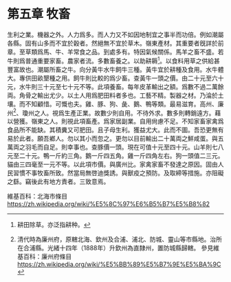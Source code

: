 # 第五章 牧畜

生利之業。機器之外。人力爲多。而人力又不如因地制宜之事半而功倍。例如潮屬各縣。固有山多而不宜於穀者。然絕無不宜於草木。嶺東產材。其重要者旣詳於前章。至草類爲馬、牛、羊常食之品。到處多有。特因氣候關係。馬羊之畜不盛。若牛則爲普通重要家畜。農家者流。多數畜養之。以助耕耨[^1]。以食料用草之供給甚豐富故也。潮屬所畜之牛。向分黃牛水牛飼牛三種。黃牛宜於耕種及食用。水牛體大。專供田畝墾種之用。飼牛則比較的爲少畜。查黃牛一頭之價。由二十元至六十元，水牛則三十元至七十元不等。此項養畜。每年皮革輸出之額。爲數不過二萬餘両。角骨之輸出尤少。以土人用爲肥田料者多也。工藝不精。製器之材。乃淪於土壤。而不知顧惜。可慨也夫。雞、豚、狗、彘、鵝、鴨等類。最易滋育。高州、廉州[^2]、瓊州之人。視爲生產正業。故數少則自用。不待外求。數多則轉銷遠方。藉以營獲。嶺東之人。則視此項畜產。爲家居副業。自用尙慮不足。不知家畜家禽爲食品所不能缺。其積糞又可肥田。且子母生利。獲益尤大。此而不圖。吾恐更無有易於此者。願吾鄕人。勿以其小而忽之。更勿以目前輸出二十萬両之鮮咸蛋。與五萬両之羽毛而自足。則幸事也。查豚價一頭。現在可值十元至四十元。山羊則七八元至二十元。鴨一斤約三角。鵝一斤四五角。雞一斤四角左右。狗一頭值二三元。貓由三四毫至一元不等。以此項市價。與廣州比。家禽家畜不發達之原因。固由人民習慣不事牧畜所致。然當局無啓迪獎誘。與獸疫之預防。及取締等措施。亦阻礙之繇。竊後此有地方責者。三致意焉。

[^1]: 耕田除草。亦泛指耕种。

[^2]: 清代時為廉州府，原轄北海、欽州及合浦、浦北、防城、靈山等市縣地。治所在合浦縣。光緒十四年（1888年）升欽州為直隸州，置防城縣歸轄。
參見維基百科：廉州府條目
https://zh.wikipedia.org/wiki/%E5%BB%89%E5%B7%9E%E5%BA%9C

維基百科：北海市條目
https://zh.wikipedia.org/wiki/%E5%8C%97%E6%B5%B7%E5%B8%82
